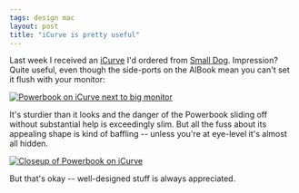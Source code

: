 ```yaml
---
tags: design mac
layout: post
title: "iCurve is pretty useful"
---
```




<p>Last week I received an <a href="http://www.griffintechnology.com/products/icurve/">iCurve</a> I'd ordered from <a href="http://www.smalldog.com/">Small Dog</a>. Impression? Quite useful, even though the side-ports on the AlBook mean you can't set it flush with your monitor:</p>

<p><a href="http://www.cwinters.com/images/blog/icurve_setup.jpg"><img src="http://www.cwinters.com/images/blog/icurve_setup_thumb.jpg" border="0" alt="Powerbook on iCurve next to big monitor" /></a> <br clear="all" /></p>

<p>It's sturdier than it looks and the danger of the Powerbook sliding off without substantial help is exceedingly slim. But all the fuss about its appealing shape is kind of baffling -- unless you're at eye-level it's almost all hidden.</p>

<p><a href="http://www.cwinters.com/images/blog/icurve_closeup.jpg"><img src="http://www.cwinters.com/images/blog/icurve_closeup_thumb.jpg" border="0" alt="Closeup of Powerbook on iCurve" /></a><br clear="all" /></p>

<p>But that's okay -- well-designed stuff is always appreciated.</p>


